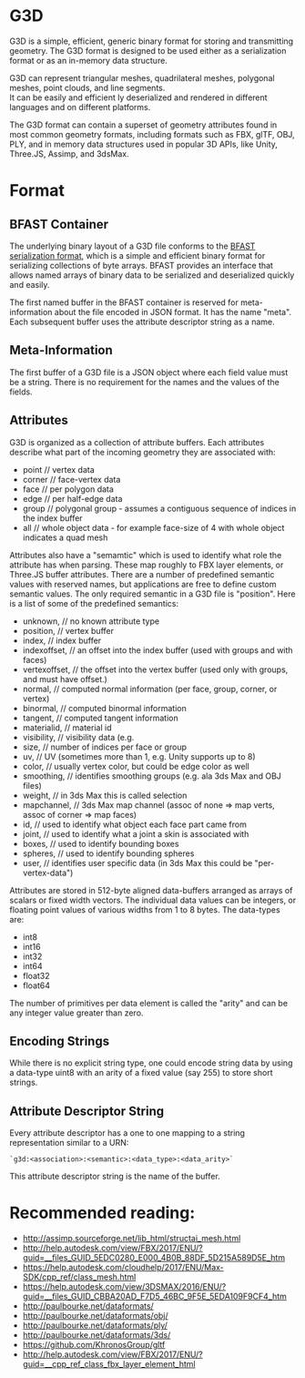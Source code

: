 # G3D

G3D is a simple, efficient, generic binary format for storing and transmitting geometry. The G3D format
is designed to be used either as a serialization format or as an in-memory data structure.

G3D can represent triangular meshes, quadrilateral meshes, polygonal meshes, point clouds, and line segments.  
It can be easily and efficient ly deserialized and rendered in different languages and on different platforms.

The G3D format can contain a superset of geometry attributes found in most common geometry formats, 
including formats such as FBX, glTF, OBJ, PLY, and in memory data structures used in popular 3D APIs, like 
Unity, Three.JS, Assimp, and 3dsMax.

# Format 

## BFAST Container

The underlying binary layout of a G3D file conforms to the [BFAST serialization format](https://github.com/vimaecbfast), which is a simple and efficient binary format for serializing collections of byte arrays. BFAST provides an interface that allows named arrays of binary data to be serialized
and deserialized quickly and easily.

The first named buffer in the BFAST container is reserved for meta-information about the file encoded in JSON format. It has the name "meta". Each subsequent buffer uses the attribute descriptor string as a name. 

## Meta-Information

The first buffer of a G3D file is a JSON object where each field value must be a string. There is no requirement for the names and the values of the fields. 

## Attributes 

G3D is organized as a collection of attribute buffers. Each attributes describe what part of the incoming geometry they are associated with:

* point     // vertex data
* corner    // face-vertex data
* face      // per polygon data
* edge      // per half-edge data 
* group     // polygonal group - assumes a contiguous sequence of indices in the index buffer 
* all		// whole object data - for example face-size of 4 with whole object indicates a quad mesh

Attributes also have a "semamtic" which is used to identify what role the attribute has when parsing. These map roughly to FBX layer elements, or Three.JS buffer attributes. There are a number of predefined semantic values with reserved names, but applications are free to define custom semantic values. The only required semantic in a G3D file is "position". Here is a list of some of the predefined semantics: 

* unknown,       // no known attribute type
* position,      // vertex buffer 
* index,         // index buffer
* indexoffset,   // an offset into the index buffer (used with groups and with faces)
* vertexoffset,  // the offset into the vertex buffer (used only with groups, and must have offset.)
* normal,        // computed normal information (per face, group, corner, or vertex)
* binormal,      // computed binormal information 
* tangent,       // computed tangent information 
* materialid,    // material id
* visibility,    // visibility data (e.g. 
* size,          // number of indices per face or group
* uv,            // UV (sometimes more than 1, e.g. Unity supports up to 8)
* color,         // usually vertex color, but could be edge color as well
* smoothing,     // identifies smoothing groups (e.g. ala 3ds Max and OBJ files)
* weight,        // in 3ds Max this is called selection 
* mapchannel,    // 3ds Max map channel (assoc of none => map verts, assoc of corner => map faces)
* id,            // used to identify what object each face part came from 
* joint,         // used to identify what a joint a skin is associated with 
* boxes,         // used to identify bounding boxes
* spheres,       // used to identify bounding spheres
* user,          // identifies user specific data (in 3ds Max this could be "per-vertex-data")

Attributes are stored in 512-byte aligned data-buffers arranged as arrays of scalars or fixed width vectors. The individual data values can be integers, or floating point values of various widths from 1 to 8 bytes. The data-types are:

* int8
* int16
* int32
* int64
* float32
* float64

The number of primitives per data element is called the "arity" and can be any integer value greater than zero. 

## Encoding Strings

While there is no explicit string type, one could encode string data by using a data-type uint8 with an arity of a fixed value (say 255) to store short strings. 

## Attribute Descriptor String

Every attribute descriptor has a one to one mapping to a string representation similar to a URN: 
    
    `g3d:<association>:<semantic>:<data_type>:<data_arity>`

This attribute descriptor string is the name of the buffer. 
  
# Recommended reading:

* http://assimp.sourceforge.net/lib_html/structai_mesh.html
* http://help.autodesk.com/view/FBX/2017/ENU/?guid=__files_GUID_5EDC0280_E000_4B0B_88DF_5D215A589D5E_htm
* https://help.autodesk.com/cloudhelp/2017/ENU/Max-SDK/cpp_ref/class_mesh.html
* https://help.autodesk.com/view/3DSMAX/2016/ENU/?guid=__files_GUID_CBBA20AD_F7D5_46BC_9F5E_5EDA109F9CF4_htm
* http://paulbourke.net/dataformats/
* http://paulbourke.net/dataformats/obj/
* http://paulbourke.net/dataformats/ply/
* http://paulbourke.net/dataformats/3ds/
* https://github.com/KhronosGroup/gltf
* http://help.autodesk.com/view/FBX/2017/ENU/?guid=__cpp_ref_class_fbx_layer_element_html
